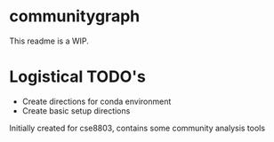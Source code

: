 # communitygraph
This readme is a WIP.

# Logistical TODO's
- Create directions for conda environment
- Create basic setup directions

Initially created for cse8803, contains some community analysis tools
